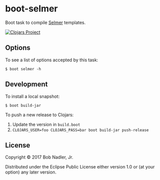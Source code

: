 # boot-selmer

Boot task to compile [Selmer](https://github.com/yogthos/Selmer) templates.

[![Clojars Project][1]][2]

## Options

To see a list of options accepted by this task:

```
$ boot selmer -h
```

## Development

To install a local snapshot:

```
$ boot build-jar
```

To push a new release to Clojars:

1. Update the version in `build.boot`
2. `CLOJARS_USER=foo CLOJARS_PASS=bar boot build-jar push-release`

## License

Copyright © 2017 Bob Nadler, Jr.

Distributed under the Eclipse Public License either version 1.0 or (at
your option) any later version.

[1]: https://img.shields.io/clojars/v/bnadlerjr/boot-selmer.svg
[2]: http://clojars.org/bnadlerjr/boot-selmer
